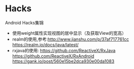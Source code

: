 # Hacks
Android Hacks集锦


 * 使用weight属性实现视图的居中显示（及获取View的宽高）
 * realm的使用,参考:http://www.jianshu.com/p/37af717761cc
 https://realm.io/docs/java/latest/
 * rxjava的使用:
 https://github.com/ReactiveX/RxJava
 https://github.com/ReactiveX/RxAndroid
 https://gank.io/post/560e15be2dca930e00da1083
